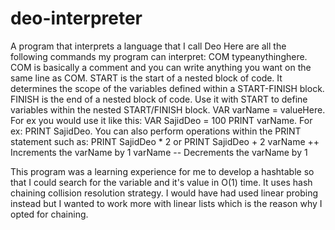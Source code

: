 # deo-interpreter
A program that interprets a language that I call Deo 
Here are all the following commands my program can interpret:
COM typeanythinghere. COM is basically a comment and you can write anything you want on the same line as COM.
START is the start of a nested block of code. It determines the scope of the variables defined within a START-FINISH block.
FINISH is the end of a nested block of code. Use it with START to define variables within the nested START/FINISH block.
VAR varName = valueHere. For ex you would use it like this: VAR SajidDeo = 100 
PRINT varName. For ex: PRINT SajidDeo. You can also perform operations within the PRINT statement such as: PRINT SajidDeo * 2 or PRINT SajidDeo + 2
varName ++ Increments the varName by 1
varName -- Decrements the varName by 1

This program was a learning experience for me to develop a hashtable so that I could search for the variable and it's value in O(1) time. It uses hash chaining collision resolution strategy. I would have had used linear probing instead but I wanted to work more with linear lists which is the reason why I opted for chaining.
